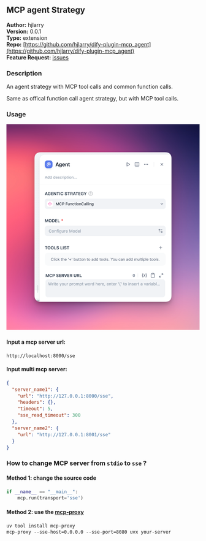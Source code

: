 ## MCP agent Strategy

**Author:** hjlarry  
**Version:** 0.0.1  
**Type:** extension   
**Repo:** [https://github.com/hjlarry/dify-plugin-mcp_agent](https://github.com/hjlarry/dify-plugin-mcp_agent)  
**Feature Request:** [issues](https://github.com/hjlarry/dify-plugin-mcp_agent/issues)


### Description

An agent strategy with MCP tool calls and common function calls.

Same as offical function call agent strategy, but with MCP tool calls.

### Usage

![agent](./_assets/agent.png)

#### Input a mcp server url:
```shell
http://localhost:8000/sse
```

#### Input multi mcp server:
```json
{
  "server_name1": {
    "url": "http://127.0.0.1:8000/sse",
    "headers": {},
    "timeout": 5,
    "sse_read_timeout": 300
  },
  "server_name2": {
    "url": "http://127.0.0.1:8001/sse"
  }
}
```


### How to change MCP server from `stdio` to `sse` ?

#### Method 1: change the source code
```python
if __name__ == "__main__":
    mcp.run(transport='sse')
```

#### Method 2: use the [mcp-proxy](https://github.com/sparfenyuk/mcp-proxy)
```shell
uv tool install mcp-proxy
mcp-proxy --sse-host=0.0.0.0 --sse-port=8080 uvx your-server
```